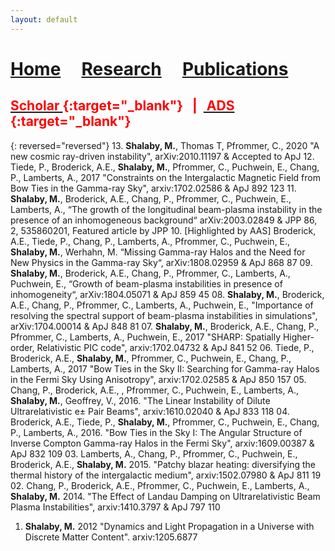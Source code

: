 ```yaml
---
layout: default
---
```


# [Home](index)  &nbsp; &nbsp;  [Research](Research)  &nbsp; &nbsp;  [Publications](Pub) 


## <span style="color:red"> [<span style="color:red"> Scholar </span>](https://scholar.google.ca/citations?user=KCgpd4UAAAAJ&hl=en){:target="_blank"} &nbsp; | &nbsp;[<span style="color:red"> ADS </span>](https://ui.adsabs.harvard.edu/search/p_=0&q=%3Dauthor%3A%22Shalaby%2C%20Mohamad%22&sort=date%20desc%2C%20bibcode%20desc){:target="_blank"} 





{: reversed="reversed"}
13. **Shalaby, M.**, Thomas T, Pfrommer, C.,  2020 "A new cosmic ray-driven instability", arXiv:2010.11197 & Accepted to ApJ
12. Tiede, P., Broderick, A.E., **Shalaby, M.**, Pfrommer, C., Puchwein, E., Chang, P., Lamberts, A.,  2017 "Constraints on the Intergalactic Magnetic Field from Bow Ties in the Gamma-ray Sky", arxiv:1702.02586 & ApJ 892 123 
11. **Shalaby, M.**, Broderick, A.E.,  Chang, P., Pfrommer, C., Puchwein, E., Lamberts, A., “The growth of the longitudinal beam-plasma instability in the presence of an inhomogeneous background“ arXiv:2003.02849 &  JPP 86, 2, 535860201, Featured article by JPP
10. [Highlighted by AAS]  Broderick, A.E., Tiede, P., Chang, P., Lamberts, A., Pfrommer, C., Puchwein, E., **Shalaby, M.**, Werhahn, M. “Missing Gamma-ray Halos and the Need for New Physics in the Gamma-ray Sky“, arXiv:1808.02959 &  ApJ 868 87 
09. **Shalaby, M.**, Broderick, A.E., Chang, P., Pfrommer, C., Lamberts, A., Puchwein, E., “Growth of beam-plasma instabilities in presence of inhomogeneity“, arXiv:1804.05071 &  ApJ 859 45 
08. **Shalaby, M.**, Broderick, A.E., Chang, P., Pfrommer, C., Lamberts, A., Puchwein, E., "Importance of resolving the spectral support of beam-plasma instabilities in simulations", arXiv:1704.00014 &  ApJ 848 81 
07. **Shalaby, M.**, Broderick, A.E., Chang, P., Pfrommer, C., Lamberts, A., Puchwein, E., 2017 "SHARP: Spatially Higher-order, Relativistic PIC code", arxiv:1702.04732 & ApJ 841 52
06. Tiede, P., Broderick, A.E.,  **Shalaby, M.**, Pfrommer, C., Puchwein, E., Chang, P., Lamberts, A., 2017 "Bow Ties in the Sky II: Searching for Gamma-ray Halos in the Fermi Sky Using Anisotropy", arxiv:1702.02585 & ApJ 850 157
05. Chang, P., Broderick, A.E., , Pfrommer, C., Puchwein, E., Lamberts, A., **Shalaby, M.**, Geoffrey, V., 2016. "The Linear Instability of Dilute Ultrarelativistic e± Pair Beams", arxiv:1610.02040 & ApJ 833 118
04. Broderick, A.E., Tiede, P., **Shalaby, M.**, Pfrommer, C., Puchwein, E., Chang, P., Lamberts, A., 2016. "Bow Ties in the Sky I: The Angular Structure of Inverse Compton Gamma-ray Halos in the Fermi Sky",  arxiv:1609.00387 & ApJ 832 109
03. Lamberts, A., Chang, P., Pfrommer, C., Puchwein, E., Broderick, A.E., **Shalaby, M.** 2015. "Patchy blazar heating: diversifying the thermal history of the intergalactic medium", arxiv:1502.07980 & ApJ 811 19
02. Chang, P., Broderick, A.E., Pfrommer, C., Puchwein, E., Lamberts, A., **Shalaby, M.** 2014. "The Effect of Landau Damping on Ultrarelativistic Beam Plasma Instabilities", arxiv:1410.3797 & ApJ 797 110
01. **Shalaby, M.** 2012 "Dynamics and Light Propagation in a Universe with Discrete Matter Content". arxiv:1205.6877




